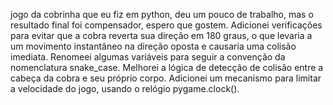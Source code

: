jogo da cobrinha que eu fiz em python, deu um pouco de trabalho, mas o resultado final foi compensador, espero que gostem.
Adicionei verificações para evitar que a cobra reverta sua direção em 180 graus, o que levaria a um movimento instantâneo na direção oposta e causaria uma colisão imediata.
Renomeei algumas variáveis para seguir a convenção da nomenclatura snake_case.
Melhorei a lógica de detecção de colisão entre a cabeça da cobra e seu próprio corpo.
Adicionei um mecanismo para limitar a velocidade do jogo, usando o relógio pygame.clock().
